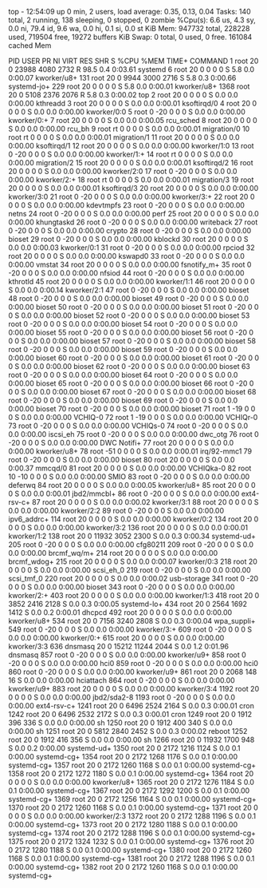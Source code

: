 top - 12:54:09 up 0 min,  2 users,  load average: 0.35, 0.13, 0.04
Tasks: 140 total,   2 running, 138 sleeping,   0 stopped,   0 zombie
%Cpu(s):  6.6 us,  4.3 sy,  0.0 ni, 79.4 id,  9.6 wa,  0.0 hi,  0.1 si,  0.0 st
KiB Mem:    947732 total,   228228 used,   719504 free,    19272 buffers
KiB Swap:        0 total,        0 used,        0 free.   161084 cached Mem

  PID USER      PR  NI    VIRT    RES    SHR S  %CPU %MEM     TIME+ COMMAND
    1 root      20   0   23988   4080   2732 R  98.5  0.4   0:03.61 systemd
    6 root      20   0       0      0      0 S   5.8  0.0   0:00.07 kworker/u8+
  131 root      20   0    9944   3000   2716 S   5.8  0.3   0:00.66 systemd-jo+
  229 root      20   0       0      0      0 S   5.8  0.0   0:00.01 kworker/u8+
 1368 root      20   0    5108   2376   2076 R   5.8  0.3   0:00.02 top
    2 root      20   0       0      0      0 S   0.0  0.0   0:00.00 kthreadd
    3 root      20   0       0      0      0 S   0.0  0.0   0:00.01 ksoftirqd/0
    4 root      20   0       0      0      0 S   0.0  0.0   0:00.00 kworker/0:0
    5 root       0 -20       0      0      0 S   0.0  0.0   0:00.00 kworker/0:+
    7 root      20   0       0      0      0 S   0.0  0.0   0:00.05 rcu_sched
    8 root      20   0       0      0      0 S   0.0  0.0   0:00.00 rcu_bh
    9 root      rt   0       0      0      0 S   0.0  0.0   0:00.01 migration/0
   10 root      rt   0       0      0      0 S   0.0  0.0   0:00.01 migration/1
   11 root      20   0       0      0      0 S   0.0  0.0   0:00.00 ksoftirqd/1
   12 root      20   0       0      0      0 S   0.0  0.0   0:00.00 kworker/1:0
   13 root       0 -20       0      0      0 S   0.0  0.0   0:00.00 kworker/1:+
   14 root      rt   0       0      0      0 S   0.0  0.0   0:00.00 migration/2
   15 root      20   0       0      0      0 S   0.0  0.0   0:00.01 ksoftirqd/2
   16 root      20   0       0      0      0 S   0.0  0.0   0:00.00 kworker/2:0
   17 root       0 -20       0      0      0 S   0.0  0.0   0:00.00 kworker/2:+
   18 root      rt   0       0      0      0 S   0.0  0.0   0:00.01 migration/3
   19 root      20   0       0      0      0 S   0.0  0.0   0:00.01 ksoftirqd/3
   20 root      20   0       0      0      0 S   0.0  0.0   0:00.00 kworker/3:0
   21 root       0 -20       0      0      0 S   0.0  0.0   0:00.00 kworker/3:+
   22 root      20   0       0      0      0 S   0.0  0.0   0:00.00 kdevtmpfs
   23 root       0 -20       0      0      0 S   0.0  0.0   0:00.00 netns
   24 root       0 -20       0      0      0 S   0.0  0.0   0:00.00 perf
   25 root      20   0       0      0      0 S   0.0  0.0   0:00.00 khungtaskd
   26 root       0 -20       0      0      0 S   0.0  0.0   0:00.00 writeback
   27 root       0 -20       0      0      0 S   0.0  0.0   0:00.00 crypto
   28 root       0 -20       0      0      0 S   0.0  0.0   0:00.00 bioset
   29 root       0 -20       0      0      0 S   0.0  0.0   0:00.00 kblockd
   30 root      20   0       0      0      0 S   0.0  0.0   0:00.03 kworker/0:1
   31 root       0 -20       0      0      0 S   0.0  0.0   0:00.00 rpciod
   32 root      20   0       0      0      0 S   0.0  0.0   0:00.00 kswapd0
   33 root       0 -20       0      0      0 S   0.0  0.0   0:00.00 vmstat
   34 root      20   0       0      0      0 S   0.0  0.0   0:00.00 fsnotify_m+
   35 root       0 -20       0      0      0 S   0.0  0.0   0:00.00 nfsiod
   44 root       0 -20       0      0      0 S   0.0  0.0   0:00.00 kthrotld
   45 root      20   0       0      0      0 S   0.0  0.0   0:00.00 kworker/1:1
   46 root      20   0       0      0      0 S   0.0  0.0   0:00.14 kworker/2:1
   47 root       0 -20       0      0      0 S   0.0  0.0   0:00.00 bioset
   48 root       0 -20       0      0      0 S   0.0  0.0   0:00.00 bioset
   49 root       0 -20       0      0      0 S   0.0  0.0   0:00.00 bioset
   50 root       0 -20       0      0      0 S   0.0  0.0   0:00.00 bioset
   51 root       0 -20       0      0      0 S   0.0  0.0   0:00.00 bioset
   52 root       0 -20       0      0      0 S   0.0  0.0   0:00.00 bioset
   53 root       0 -20       0      0      0 S   0.0  0.0   0:00.00 bioset
   54 root       0 -20       0      0      0 S   0.0  0.0   0:00.00 bioset
   55 root       0 -20       0      0      0 S   0.0  0.0   0:00.00 bioset
   56 root       0 -20       0      0      0 S   0.0  0.0   0:00.00 bioset
   57 root       0 -20       0      0      0 S   0.0  0.0   0:00.00 bioset
   58 root       0 -20       0      0      0 S   0.0  0.0   0:00.00 bioset
   59 root       0 -20       0      0      0 S   0.0  0.0   0:00.00 bioset
   60 root       0 -20       0      0      0 S   0.0  0.0   0:00.00 bioset
   61 root       0 -20       0      0      0 S   0.0  0.0   0:00.00 bioset
   62 root       0 -20       0      0      0 S   0.0  0.0   0:00.00 bioset
   63 root       0 -20       0      0      0 S   0.0  0.0   0:00.00 bioset
   64 root       0 -20       0      0      0 S   0.0  0.0   0:00.00 bioset
   65 root       0 -20       0      0      0 S   0.0  0.0   0:00.00 bioset
   66 root       0 -20       0      0      0 S   0.0  0.0   0:00.00 bioset
   67 root       0 -20       0      0      0 S   0.0  0.0   0:00.00 bioset
   68 root       0 -20       0      0      0 S   0.0  0.0   0:00.00 bioset
   69 root       0 -20       0      0      0 S   0.0  0.0   0:00.00 bioset
   70 root       0 -20       0      0      0 S   0.0  0.0   0:00.00 bioset
   71 root       1 -19       0      0      0 S   0.0  0.0   0:00.00 VCHIQ-0
   72 root       1 -19       0      0      0 S   0.0  0.0   0:00.00 VCHIQr-0
   73 root       0 -20       0      0      0 S   0.0  0.0   0:00.00 VCHIQs-0
   74 root       0 -20       0      0      0 S   0.0  0.0   0:00.00 iscsi_eh
   75 root       0 -20       0      0      0 S   0.0  0.0   0:00.00 dwc_otg
   76 root       0 -20       0      0      0 S   0.0  0.0   0:00.00 DWC Notifi+
   77 root      20   0       0      0      0 S   0.0  0.0   0:00.00 kworker/u8+
   78 root     -51   0       0      0      0 S   0.0  0.0   0:00.01 irq/92-mmc1
   79 root       0 -20       0      0      0 S   0.0  0.0   0:00.00 bioset
   80 root      20   0       0      0      0 S   0.0  0.0   0:00.37 mmcqd/0
   81 root      20   0       0      0      0 S   0.0  0.0   0:00.00 VCHIQka-0
   82 root      10 -10       0      0      0 S   0.0  0.0   0:00.00 SMIO
   83 root       0 -20       0      0      0 S   0.0  0.0   0:00.00 deferwq
   84 root      20   0       0      0      0 S   0.0  0.0   0:00.05 kworker/u8+
   85 root      20   0       0      0      0 S   0.0  0.0   0:00.01 jbd2/mmcbl+
   86 root       0 -20       0      0      0 S   0.0  0.0   0:00.00 ext4-rsv-c+
   87 root      20   0       0      0      0 S   0.0  0.0   0:00.02 kworker/3:1
   88 root      20   0       0      0      0 S   0.0  0.0   0:00.00 kworker/2:2
   89 root       0 -20       0      0      0 S   0.0  0.0   0:00.00 ipv6_addrc+
  114 root      20   0       0      0      0 S   0.0  0.0   0:00.00 kworker/0:2
  134 root      20   0       0      0      0 S   0.0  0.0   0:00.00 kworker/3:2
  136 root      20   0       0      0      0 S   0.0  0.0   0:00.01 kworker/1:2
  138 root      20   0   11932   3052   2300 S   0.0  0.3   0:00.34 systemd-ud+
  205 root       0 -20       0      0      0 S   0.0  0.0   0:00.00 cfg80211
  209 root       0 -20       0      0      0 S   0.0  0.0   0:00.00 brcmf_wq/m+
  214 root      20   0       0      0      0 S   0.0  0.0   0:00.00 brcmf_wdog+
  215 root      20   0       0      0      0 S   0.0  0.0   0:00.07 kworker/0:3
  218 root      20   0       0      0      0 S   0.0  0.0   0:00.00 scsi_eh_0
  219 root       0 -20       0      0      0 S   0.0  0.0   0:00.00 scsi_tmf_0
  220 root      20   0       0      0      0 S   0.0  0.0   0:00.02 usb-storage
  341 root       0 -20       0      0      0 S   0.0  0.0   0:00.00 bioset
  343 root       0 -20       0      0      0 S   0.0  0.0   0:00.00 kworker/2:+
  403 root      20   0       0      0      0 S   0.0  0.0   0:00.00 kworker/1:3
  418 root      20   0    3852   2416   2128 S   0.0  0.3   0:00.05 systemd-lo+
  434 root      20   0    2564   1692   1412 S   0.0  0.2   0:00.01 dhcpcd
  492 root      20   0       0      0      0 S   0.0  0.0   0:00.00 kworker/u8+
  534 root      20   0    7156   3240   2808 S   0.0  0.3   0:00.04 wpa_suppli+
  549 root       0 -20       0      0      0 S   0.0  0.0   0:00.00 kworker/3:+
  609 root       0 -20       0      0      0 S   0.0  0.0   0:00.00 kworker/0:+
  615 root      20   0       0      0      0 S   0.0  0.0   0:00.00 kworker/3:3
  636 dnsmasq   20   0   15212  11244   2044 S   0.0  1.2   0:01.96 dnsmasq
  857 root       0 -20       0      0      0 S   0.0  0.0   0:00.00 kworker/u9+
  858 root       0 -20       0      0      0 S   0.0  0.0   0:00.00 hci0
  859 root       0 -20       0      0      0 S   0.0  0.0   0:00.00 hci0
  860 root       0 -20       0      0      0 S   0.0  0.0   0:00.00 kworker/u9+
  861 root      20   0    2068    148     16 S   0.0  0.0   0:00.00 hciattach
  864 root       0 -20       0      0      0 S   0.0  0.0   0:00.00 kworker/u9+
  883 root      20   0       0      0      0 S   0.0  0.0   0:00.00 kworker/3:4
 1192 root      20   0       0      0      0 S   0.0  0.0   0:00.00 jbd2/sda2-8
 1193 root       0 -20       0      0      0 S   0.0  0.0   0:00.00 ext4-rsv-c+
 1241 root      20   0    6496   2524   2164 S   0.0  0.3   0:00.01 cron
 1242 root      20   0    6496   2532   2172 S   0.0  0.3   0:00.01 cron
 1249 root      20   0    1912    396    336 S   0.0  0.0   0:00.00 sh
 1250 root      20   0    1912    400    340 S   0.0  0.0   0:00.00 sh
 1251 root      20   0    5812   2840   2452 S   0.0  0.3   0:00.02 reboot
 1252 root      20   0    1912    416    356 S   0.0  0.0   0:00.00 sh
 1266 root      20   0   11932   1700    948 S   0.0  0.2   0:00.00 systemd-ud+
 1350 root      20   0    2172   1216   1124 S   0.0  0.1   0:00.00 systemd-cg+
 1354 root      20   0    2172   1268   1176 S   0.0  0.1   0:00.00 systemd-cg+
 1357 root      20   0    2172   1260   1168 S   0.0  0.1   0:00.00 systemd-cg+
 1358 root      20   0    2172   1272   1180 S   0.0  0.1   0:00.00 systemd-cg+
 1364 root      20   0       0      0      0 S   0.0  0.0   0:00.00 kworker/u8+
 1365 root      20   0    2172   1276   1184 S   0.0  0.1   0:00.00 systemd-cg+
 1367 root      20   0    2172   1292   1200 S   0.0  0.1   0:00.00 systemd-cg+
 1369 root      20   0    2172   1256   1164 S   0.0  0.1   0:00.00 systemd-cg+
 1370 root      20   0    2172   1260   1168 S   0.0  0.1   0:00.00 systemd-cg+
 1371 root      20   0       0      0      0 S   0.0  0.0   0:00.00 kworker/2:3
 1372 root      20   0    2172   1288   1196 S   0.0  0.1   0:00.00 systemd-cg+
 1373 root      20   0    2172   1280   1188 S   0.0  0.1   0:00.00 systemd-cg+
 1374 root      20   0    2172   1288   1196 S   0.0  0.1   0:00.00 systemd-cg+
 1375 root      20   0    2172   1324   1232 S   0.0  0.1   0:00.00 systemd-cg+
 1376 root      20   0    2172   1280   1188 S   0.0  0.1   0:00.00 systemd-cg+
 1380 root      20   0    2172   1260   1168 S   0.0  0.1   0:00.00 systemd-cg+
 1381 root      20   0    2172   1288   1196 S   0.0  0.1   0:00.00 systemd-cg+
 1382 root      20   0    2172   1260   1168 S   0.0  0.1   0:00.00 systemd-cg+

